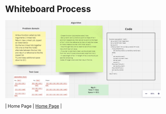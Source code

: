 # Whiteboard Process

![linkedList](../images/linked-list-zip.PNG)

| Home Page               | [Home Page](../../README.md)                                |
